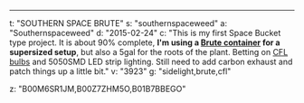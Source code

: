 ---
t: "SOUTHERN SPACE BRUTE"
s: "southernspaceweed"
a: "Southernspaceweed"
d: "2015-02-24"
c: "This is my first Space Bucket type project. It is about 90% complete, <strong>I'm using a <a href='http://www.amazon.com/gp/product/B002ZF9C48/ref=as_li_tl?ie=UTF8&camp=1789&creative=390957&creativeASIN=B002ZF9C48&linkCode=as2&tag=spacbuck-20&linkId=7PNV6YQIC2C66NLF'>Brute container</a> for a supersized setup</strong>, but also a 5gal for the roots of the plant. Betting on <a href='http://www.amazon.com/gp/product/B00J7IOMCS/ref=as_li_tl?ie=UTF8&camp=1789&creative=390957&creativeASIN=B00J7IOMCS&linkCode=as2&tag=spacbuck-20&linkId=HIZCXETKN3XOMUBN'>CFL bulbs</a> and 5050SMD LED strip lighting. Still need to add carbon exhaust and patch things up a little bit."
v: "3923"
g: "sidelight,brute,cfl"

z: "B00M6SR1JM,B00Z7ZHM5O,B01B7BBEGO"
